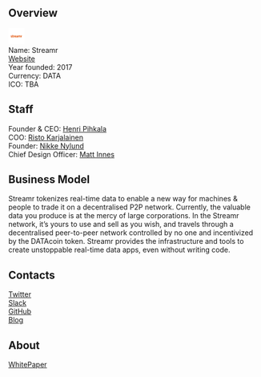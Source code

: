 ## Overview
![logo](../projects/logo/streamr.png)  
Name: Streamr  
[Website](https://www.streamr.com/)  
Year founded: 2017  
Currency: DATA  
ICO: TBA
## Staff
Founder & CEO: [Henri Pihkala](../people/henri_pihkala.md)  
COO: [Risto Karjalainen](../people/risto_karjalainen.md)  
Founder: [Nikke Nylund](../people/nikke_nylund.md)  
Chief Design Officer: [Matt Innes](../people/matt_innes.md)
## Business Model
Streamr tokenizes real-time data to enable a new way for machines & people to trade it on a decentralised P2P network. Currently, the valuable data you produce is at the mercy of large corporations. In the Streamr network, it’s yours to use and sell as you wish, and travels through a decentralised peer-to-peer network controlled by no one and incentivized by the DATAcoin token. Streamr provides the infrastructure and tools to create unstoppable real-time data apps, even without writing code.
## Contacts  
[Twitter](https://twitter.com/streamrinc)      
[Slack](https://slack.streamr.com/)  
[GitHub](https://github.com/streamr-dev)  
[Blog](https://blog.streamr.com/)  
## About  
[WhitePaper](https://s3.amazonaws.com/streamr-public/streamr-datacoin-whitepaper-2017-07-25-v1_0.pdf) 
